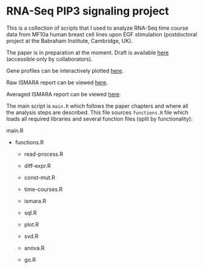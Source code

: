 RNA-Seq PIP3 signaling project
=============

This is a collection of scripts that I used to analyze RNA-Seq time course data from MF10a human breast cell lines upon EGF stimulation (postdoctoral project at the Babraham Institute, Cambridge, UK).

The paper is in preparation at the moment. Draft is available [here](https://drive.google.com/folderview?id=0B9AEJU3ZybXIYkJ1T3JubFlOSWc&usp=sharing) (accessible only by collaborators).

Gene profiles can be interactively plotted [here](http://wikiselev.shinyapps.io/pip3-rna-seq-gene-profiles/).

Raw ISMARA report can be viewed [here](http://lenoverelab.org/data/2015/kiselev/ismara_report_hg19/).

Averaged ISMARA report can be viewed [here](http://lenoverelab.org/data/2015/kiselev/averaged_report_hg19/).

The main script is `main.R` which follows the paper chapters and where all the analysis steps are described. This file sources `functions.R` file which loads all required libraries and several function files (split by functionality):

main.R

* functions.R

  * read-process.R

  * diff-expr.R

  * const-mut.R

  * time-courses.R

  * ismara.R

  * sql.R

  * plot.R

  * svd.R

  * anova.R

  * go.R
